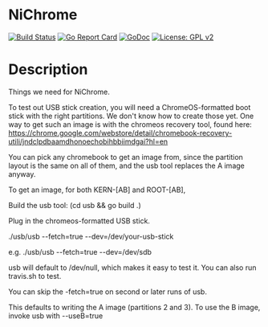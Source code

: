 NiChrome
=======

[![Build Status](https://travis-ci.org/u-root/NiChrome.svg?branch=master)](https://travis-ci.org/u-root/NiChrome) [![Go Report Card](https://goreportcard.com/badge/github.com/u-root/NiChrome)](https://goreportcard.com/report/github.com/u-root/NiChrome) [![GoDoc](https://godoc.org/github.com/u-root/NiChrome?status.svg)](https://godoc.org/github.com/u-root/NiChrome) [![License: GPL v2](https://img.shields.io/badge/License-GPL%20v2-blue.svg)](https://github.com/u-root/NiChrome/blob/master/LICENSE)


# Description
Things we need for NiChrome.

To test out USB stick creation, you will need a ChromeOS-formatted boot stick with the right partitions. We don't know how to create those yet. One way to get such an image is with the chromeos recovery tool, found here:
https://chrome.google.com/webstore/detail/chromebook-recovery-utili/jndclpdbaamdhonoechobihbbiimdgai?hl=en

You can pick any chromebook to get an image from, since the partition layout is the same on all of them, and the usb tool replaces the A image anyway.

To get an image, for both KERN-[AB] and ROOT-[AB],

Build the usb tool: (cd usb && go build .)

Plug in the chromeos-formatted USB stick.

./usb/usb --fetch=true --dev=/dev/your-usb-stick

e.g.
./usb/usb --fetch=true --dev=/dev/sdb

usb will default to /dev/null, which makes it easy to test it. You can also run travis.sh to test.

You can skip the -fetch=true on second or later runs of usb.

This defaults to writing the A image (partitions 2 and 3). To use the B image, invoke usb with --useB=true
